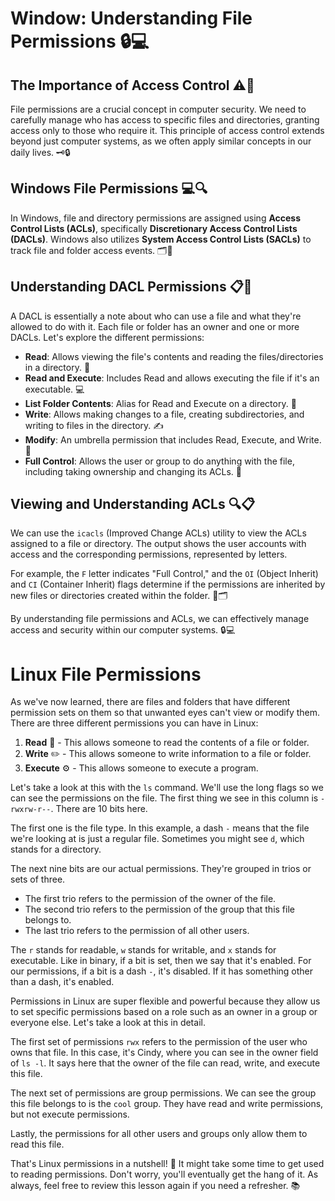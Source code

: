 # Window: Understanding File Permissions 🔒️💻

## The Importance of Access Control ⚠️🔐
File permissions are a crucial concept in computer security. We need to carefully manage who has access to specific files and directories, granting access only to those who require it. This principle of access control extends beyond just computer systems, as we often apply similar concepts in our daily lives. 🗝️🔒️

## Windows File Permissions 💻🔍
In Windows, file and directory permissions are assigned using **Access Control Lists (ACLs)**, specifically **Discretionary Access Control Lists (DACLs)**. Windows also utilizes **System Access Control Lists (SACLs)** to track file and folder access events. 🗂️💾

## Understanding DACL Permissions 📋️🔑
A DACL is essentially a note about who can use a file and what they're allowed to do with it. Each file or folder has an owner and one or more DACLs. Let's explore the different permissions:

- **Read**: Allows viewing the file's contents and reading the files/directories in a directory. 📖️
- **Read and Execute**: Includes Read and allows executing the file if it's an executable. 💻️
- **List Folder Contents**: Alias for Read and Execute on a directory. 📁️
- **Write**: Allows making changes to a file, creating subdirectories, and writing to files in the directory. ✍️
- **Modify**: An umbrella permission that includes Read, Execute, and Write. 🔧️
- **Full Control**: Allows the user or group to do anything with the file, including taking ownership and changing its ACLs. 🔐️

## Viewing and Understanding ACLs 🔍️📋️
We can use the `icacls` (Improved Change ACLs) utility to view the ACLs assigned to a file or directory. The output shows the user accounts with access and the corresponding permissions, represented by letters. 

For example, the `F` letter indicates "Full Control," and the `OI` (Object Inherit) and `CI` (Container Inherit) flags determine if the permissions are inherited by new files or directories created within the folder. 🔖️🗂️

By understanding file permissions and ACLs, we can effectively manage access and security within our computer systems. 🔒️💻️

# Linux File Permissions

As we've now learned, there are files and folders that have different permission sets on them so that unwanted eyes can't view or modify them. There are three different permissions you can have in Linux:

1. **Read** 📖 - This allows someone to read the contents of a file or folder.
2. **Write** ✏️ - This allows someone to write information to a file or folder.
3. **Execute** ⚙️ - This allows someone to execute a program.

Let's take a look at this with the `ls` command. We'll use the long flags so we can see the permissions on the file. The first thing we see in this column is `-rwxrw-r--`. There are 10 bits here.

The first one is the file type. In this example, a dash `-` means that the file we're looking at is just a regular file. Sometimes you might see `d`, which stands for a directory.

The next nine bits are our actual permissions. They're grouped in trios or sets of three. 

- The first trio refers to the permission of the owner of the file.
- The second trio refers to the permission of the group that this file belongs to.
- The last trio refers to the permission of all other users.

The `r` stands for readable, `w` stands for writable, and `x` stands for executable. Like in binary, if a bit is set, then we say that it's enabled. For our permissions, if a bit is a dash `-`, it's disabled. If it has something other than a dash, it's enabled.

Permissions in Linux are super flexible and powerful because they allow us to set specific permissions based on a role such as an owner in a group or everyone else. Let's take a look at this in detail.

The first set of permissions `rwx` refers to the permission of the user who owns that file. In this case, it's Cindy, where you can see in the owner field of `ls -l`. It says here that the owner of the file can read, write, and execute this file.

The next set of permissions are group permissions. We can see the group this file belongs to is the `cool` group. They have read and write permissions, but not execute permissions.

Lastly, the permissions for all other users and groups only allow them to read this file.

That's Linux permissions in a nutshell! 🐧 It might take some time to get used to reading permissions. Don't worry, you'll eventually get the hang of it. As always, feel free to review this lesson again if you need a refresher. 📚